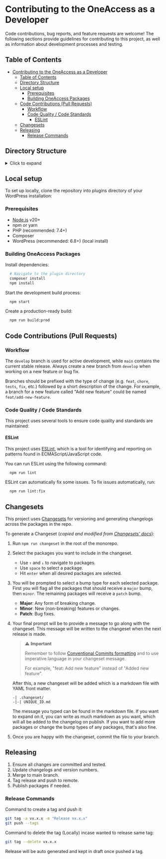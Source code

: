 # Contributing to the OneAccess as a Developer

Code contributions, bug reports, and feature requests are welcome! The following sections provide guidelines for contributing to this project, as well as information about development processes and testing.

## Table of Contents

- [Contributing to the OneAccess as a Developer](#contributing-to-the-oneaccess-as-a-developer)
  - [Table of Contents](#table-of-contents)
  - [Directory Structure](#directory-structure)
  - [Local setup](#local-setup)
    - [Prerequisites](#prerequisites)
    - [Building OneAccess Packages](#building-oneaccess-packages)
  - [Code Contributions (Pull Requests)](#code-contributions-pull-requests)
    - [Workflow](#workflow)
    - [Code Quality / Code Standards](#code-quality--code-standards)
      - [ESLint](#eslint)
  - [Changesets](#changesets)
  - [Releasing](#releasing)
    - [Release Commands](#release-commands)

## Directory Structure

<details>
<summary> Click to expand </summary>

```bash
.
├── assets
│   ├── build
│   │   ├── blocks
│   │   ├── css
│   │   │   ├── admin-user.css
│   │   │   ├── admin.css
│   │   │   ├── editor.css
│   │   │   ├── manage-user.css
│   │   │   └── user-manager.css
│   │   └── js
│   │       ├── admin-rtl.css
│   │       ├── admin-user-rtl.css
│   │       ├── admin.asset.php
│   │       ├── admin.js
│   │       ├── editor-rtl.css
│   │       ├── main.asset.php
│   │       ├── main.js
│   │       ├── manage-user-rtl.css
│   │       ├── manage-user.asset.php
│   │       ├── manage-user.js
│   │       ├── plugin.asset.php
│   │       ├── plugin.js
│   │       ├── settings.asset.php
│   │       ├── settings.js
│   │       ├── user-profile.asset.php
│   │       └── user-profile.js
│   └── src
│       ├── admin
│       │   ├── manage-user
│       │   │   └── index.js
│       │   ├── plugin
│       │   │   └── index.js
│       │   └── settings
│       │       └── index.js
│       ├── components
│       │   ├── CreateUser.js
│       │   ├── ProfileRequests.js
│       │   ├── SharedUsers.js
│       │   ├── SiteModal.js
│       │   ├── SiteSettings.js
│       │   └── SiteTable.js
│       ├── css
│       │   ├── admin-user.scss
│       │   ├── admin.scss
│       │   ├── editor.scss
│       │   └── manage-user.scss
│       ├── images
│       │   └── logo.svg
│       └── js
│           ├── admin.js
│           ├── editor.js
│           ├── main.js
│           ├── user-profle.js
│           └── utils.js
├── babel.config.js
├── bin
│   └── phpcbf.sh
├── composer.json
├── composer.lock
├── docs
│   ├── CODE_OF_CONDUCT.md
│   ├── CONTRIBUTING.md
│   ├── DEVELOPMENT.md
│   ├── INSTALLATION.md
│   └── SECURITY.md
├── inc
│   ├── classes
│   │   ├── class-assets.php
│   │   ├── class-hooks.php
│   │   ├── class-plugin.php
│   │   ├── class-rest.php
│   │   ├── class-settings.php
│   │   ├── class-user-roles.php
│   │   ├── class-utils.php
│   │   ├── plugin-configs
│   │   │   ├── class-constants.php
│   │   │   └── class-secret-key.php
│   │   ├── rest
│   │   │   ├── class-basic-options.php
│   │   │   ├── class-brand-site.php
│   │   │   └── class-users.php
│   │   ├── settings
│   │   │   ├── class-brand-site.php
│   │   │   └── class-shared-sites.php
│   │   └── user
│   │       ├── class-notice.php
│   │       └── class-profile-request.php
│   ├── helpers
│   │   └── custom-functions.php
│   └── traits
│       └── trait-singleton.php
├── languages
│   └── oneaccess.pot
├── LICENSE
├── oneaccess.php
├── package-lock.json
├── package.json
├── phpcs.xml.dist
├── README.md
├── readme.txt
├── uninstall.php
└── webpack.config.js
```

</details>

## Local setup

To set up locally, clone the repository into plugins directory of your WordPress installation:

### Prerequisites
- [Node.js](https://nodejs.org/) v20+
- npm or yarn
- PHP (recommended: 7.4+)
- Composer
- WordPress (recommended: 6.8+) (local install)

### Building OneAccess Packages

Install dependencies:
```bash
  # Navigate to the plugin directory
  composer install
  npm install
```

Start the development build process:
```bash
  npm start
```

Create a production-ready build:
```bash
  npm run build:prod
```


## Code Contributions (Pull Requests)

### Workflow
The `develop` branch is used for active development, while `main` contains the current stable release. Always create a new branch from `develop` when working on a new feature or bug fix.

Branches should be prefixed with the type of change (e.g. `feat`, `chore`, `tests`, `fix`, etc.) followed by a short description of the change. For example, a branch for a new feature called "Add new feature" could be named `feat/add-new-feature`.


### Code Quality / Code Standards
This project uses several tools to ensure code quality and standards are maintained:

#### ESLint
This project uses [ESLint](https://eslint.org), which is a tool for identifying and reporting on patterns found in ECMAScript/JavaScript code.

You can run ESLint using the following command:

```bash
  npm run lint
```

ESLint can automatically fix some issues. To fix issues automatically, run:

```bash
  npm run lint:fix
```

## Changesets

This project uses [Changesets](https://github.com/changesets/changesets) for versioning and generating changelogs across the packages in the repo.

To generate a Changeset (_copied and modified from [Changesets' docs](https://github.com/changesets/changesets/blob/01c037c0462540196b5d3d0c0241d8752b465b4b/docs/adding-a-changeset.md)_):

1. Run `npm run changeset` in the root of the monorepo.
2. Select the packages you want to include in the changeset.
    - Use `↑` and `↓` to navigate to packages.
    - Use `space` to select a package.
    - Hit `enter` when all desired packages are selected.
3. You will be prompted to select a bump type for each selected package. First you will flag all the packages that should receive a `major` bump, then `minor`. The remaining packages will receive a `patch` bump.

    - **Major**: Any form of breaking change.
    - **Minor**: New (non-breaking) features or changes.
    - **Patch**: Bug fixes.

4. Your final prompt will be to provide a message to go along with the changeset. This message will be written to the changeset when the next release is made.

   > ⚠️ **Important**
   >
   > Remember to follow [Conventional Commits formatting](https://www.conventionalcommits.org/en/v1.0.0/) and to use imperative language in your changeset message.
   >
   > For example, "feat: Add new feature" instead of "Added new feature".

   After this, a new changeset will be added which is a markdown file with YAML front matter.

    ```
    -| .changeset/
    -|-| UNIQUE_ID.md
    ```

   The message you typed can be found in the markdown file. If you want to expand on it, you can write as much markdown as you want, which will all be added to the changelog on publish. If you want to add more packages or change the bump types of any packages, that's also fine.

5. Once you are happy with the changeset, commit the file to your branch.


## Releasing
1. Ensure all changes are committed and tested.
2. Update changelogs and version numbers.
3. Merge to main branch.
4. Tag release and push to remote.
5. Publish packages if needed.

### Release Commands

Command to create a tag and push it:
```bash
git tag -a vx.x.x -m "Release vx.x.x"
git push --tags
```

Command to delete the tag (Locally) incase wanted to release same tag:
```bash
git tag --delete vx.x.x
```

Release will be auto generated and kept in draft once pushed a tag.
